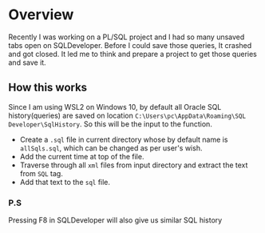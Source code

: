 # Overview

Recently I was working on a PL/SQL project and I had so many unsaved tabs open on SQLDeveloper. Before I could save those queries, It crashed and got closed.
It led me to think and prepare a project to get those queries and save it.

## How this works

Since I am using WSL2 on Windows 10, by default all Oracle SQL history(queries) are saved on location `C:\Users\pc\AppData\Roaming\SQL Developer\SqlHistory`. So this will be the input to the function.

* Create a `.sql` file in current directory whose by default name is `allSqls.sql`, which can be changed as per user's wish.
* Add the current time at top of the file.
* Traverse through all `xml` files from input directory and extract the text from `SQL` tag.
* Add that text to the `sql` file.

### P.S

Pressing F8 in SQLDeveloper will also give us similar SQL history
